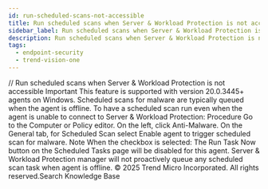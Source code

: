 ```yaml
---
id: run-scheduled-scans-not-accessible
title: Run scheduled scans when Server & Workload Protection is not accessible
sidebar_label: Run scheduled scans when Server & Workload Protection is not accessible
description: Run scheduled scans when Server & Workload Protection is not accessible
tags:
  - endpoint-security
  - trend-vision-one
---
```


/*<![CDATA[*/ $('#title').html($('meta[name=map-description]').attr('content')); /*]]>*/ Run scheduled scans when Server & Workload Protection is not accessible Important This feature is supported with version 20.0.3445+ agents on Windows. Scheduled scans for malware are typically queued when the agent is offline. To have a scheduled scan run even when the agent is unable to connect to Server & Workload Protection: Procedure Go to the Computer or Policy editor. On the left, click Anti-Malware. On the General tab, for Scheduled Scan select Enable agent to trigger scheduled scan for malware. Note When the checkbox is selected: The Run Task Now button on the Scheduled Tasks page will be disabled for this agent. Server & Workload Protection manager will not proactively queue any scheduled scan task when agent is offline. © 2025 Trend Micro Incorporated. All rights reserved.Search Knowledge Base